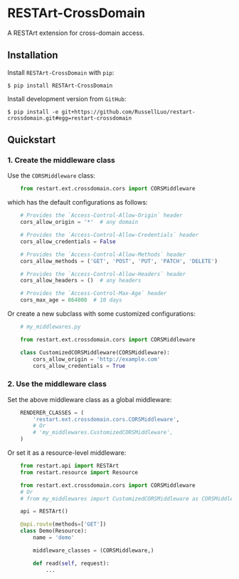 # RESTArt-CrossDomain

A RESTArt extension for cross-domain access.


## Installation

Install `RESTArt-CrossDomain` with `pip`:

    $ pip install RESTArt-CrossDomain

Install development version from `GitHub`:

    $ pip install -e git+https://github.com/RussellLuo/restart-crossdomain.git#egg=restart-crossdomain


## Quickstart

### 1. Create the middleware class

Use the `CORSMiddleware` class:

```python
    from restart.ext.crossdomain.cors import CORSMiddleware
```

which has the default configurations as follows:

```python
    # Provides the `Access-Control-Allow-Origin` header
    cors_allow_origin = '*'  # any domain

    # Provides the `Access-Control-Allow-Credentials` header
    cors_allow_credentials = False

    # Provides the `Access-Control-Allow-Methods` header
    cors_allow_methods = ('GET', 'POST', 'PUT', 'PATCH', 'DELETE')

    # Provides the `Access-Control-Allow-Headers` header
    cors_allow_headers = ()  # any headers

    # Provides the `Access-Control-Max-Age` header
    cors_max_age = 864000  # 10 days
```

Or create a new subclass with some customized configurations:

```python
    # my_middlewares.py

    from restart.ext.crossdomain.cors import CORSMiddleware

    class CustomizedCORSMiddleware(CORSMiddleware):
        cors_allow_origin = 'http://example.com'
        cors_allow_credentials = True
```

### 2. Use the middleware class

Set the above middleware class as a global middleware:

```python
    RENDERER_CLASSES = (
        'restart.ext.crossdomain.cors.CORSMiddleware',
        # Or
        # 'my_middlewares.CustomizedCORSMiddleware',
    )
```

Or set it as a resource-level middleware:

```python
    from restart.api import RESTArt
    from restart.resource import Resource

    from restart.ext.crossdomain.cors import CORSMiddleware
    # Or
    # from my_middlewares import CustomizedCORSMiddleware as CORSMiddleware

    api = RESTArt()

    @api.route(methods=['GET'])
    class Demo(Resource):
        name = 'demo'

        middleware_classes = (CORSMiddleware,)

        def read(self, request):
            ...
```
